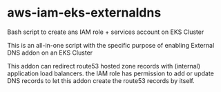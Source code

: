 # aws-iam-eks-externaldns
Bash script to create ans IAM role + services account on EKS Cluster

This is an all-in-one script with the specific purpose of enabling External DNS addon on an EKS Cluster

This addon can redirect route53 hosted zone records with (internal) application load balancers. the IAM role has permission to add or update DNS records to let this addon create the route53 records by itself.
